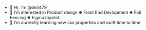 - 👋 Hi, I’m @ak4479
- 👀 I’m interested in Product design ✸ Front End Devlopment ✸ Foil Fencing ✸ Figma loyalist 
- 🌱 I’m currently learning new css properties and swift time to time

<!---
ak4479/ak4479 is a ✨ special ✨ repository because its `README.md` (this file) appears on your GitHub profile.
You can click the Preview link to take a look at your changes.
--->
